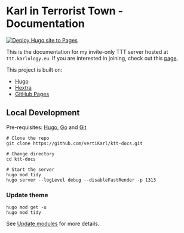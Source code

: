 # Karl in Terrorist Town - Documentation

[![Deploy Hugo site to Pages](https://github.com/vertiKarl/ktt-docs/actions/workflows/pages.yaml/badge.svg)](https://github.com/vertiKarl/ktt-docs/actions/workflows/pages.yaml)

This is the documentation for my invite-only TTT server hosted at `ttt.karlology.eu`.
If you are interested in joining, check out this [page](https://vertikarl.github.io/ktt-docs/en/joining/).

This project is built on:

- [Hugo](https://gohugo.io/)
- [Hextra](https://github.com/imfing/hextra)
- [GitHub Pages](https://pages.github.com/)

## Local Development

Pre-requisites: [Hugo](https://gohugo.io/getting-started/installing/), [Go](https://golang.org/doc/install) and [Git](https://git-scm.com)

```shell
# Clone the repo
git clone https://github.com/vertiKarl/ktt-docs.git

# Change directory
cd ktt-docs

# Start the server
hugo mod tidy
hugo server --logLevel debug --disableFastRender -p 1313
```

### Update theme

```shell
hugo mod get -u
hugo mod tidy
```

See [Update modules](https://gohugo.io/hugo-modules/use-modules/#update-modules) for more details.

